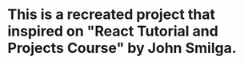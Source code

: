 # This is a recreated project that inspired on "React Tutorial and Projects Course" by John Smilga.
